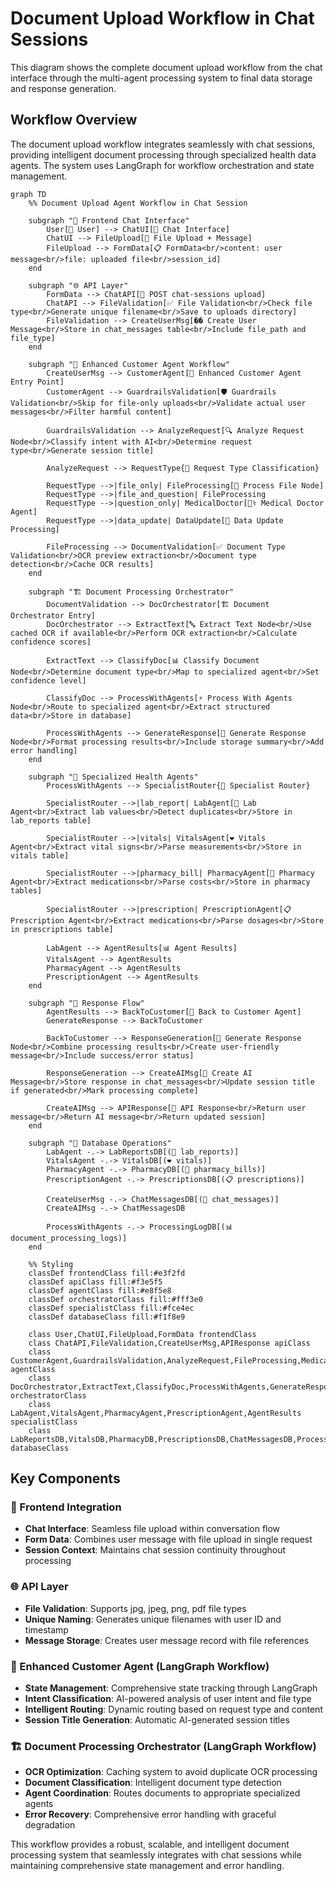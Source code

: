 # Document Upload Workflow in Chat Sessions

This diagram shows the complete document upload workflow from the chat interface through the multi-agent processing system to final data storage and response generation.

## Workflow Overview

The document upload workflow integrates seamlessly with chat sessions, providing intelligent document processing through specialized health data agents. The system uses LangGraph for workflow orchestration and state management.

```mermaid
graph TD
    %% Document Upload Agent Workflow in Chat Session
    
    subgraph "📱 Frontend Chat Interface"
        User[👤 User] --> ChatUI[💬 Chat Interface]
        ChatUI --> FileUpload[📎 File Upload + Message]
        FileUpload --> FormData[📋 FormData<br/>content: user message<br/>file: uploaded file<br/>session_id]
    end
    
    subgraph "🌐 API Layer"
        FormData --> ChatAPI[🔗 POST chat-sessions upload]
        ChatAPI --> FileValidation[✅ File Validation<br/>Check file type<br/>Generate unique filename<br/>Save to uploads directory]
        FileValidation --> CreateUserMsg[�� Create User Message<br/>Store in chat_messages table<br/>Include file_path and file_type]
    end
    
    subgraph "🤖 Enhanced Customer Agent Workflow"
        CreateUserMsg --> CustomerAgent[🎯 Enhanced Customer Agent Entry Point]
        CustomerAgent --> GuardrailsValidation[🛡️ Guardrails Validation<br/>Skip for file-only uploads<br/>Validate actual user messages<br/>Filter harmful content]
        
        GuardrailsValidation --> AnalyzeRequest[🔍 Analyze Request Node<br/>Classify intent with AI<br/>Determine request type<br/>Generate session title]
        
        AnalyzeRequest --> RequestType{🎯 Request Type Classification}
        
        RequestType -->|file_only| FileProcessing[📄 Process File Node]
        RequestType -->|file_and_question| FileProcessing
        RequestType -->|question_only| MedicalDoctor[👨‍⚕️ Medical Doctor Agent]
        RequestType -->|data_update| DataUpdate[📝 Data Update Processing]
        
        FileProcessing --> DocumentValidation[✅ Document Type Validation<br/>OCR preview extraction<br/>Document type detection<br/>Cache OCR results]
    end
    
    subgraph "🏗️ Document Processing Orchestrator"
        DocumentValidation --> DocOrchestrator[🏗️ Document Orchestrator Entry]
        DocOrchestrator --> ExtractText[🔤 Extract Text Node<br/>Use cached OCR if available<br/>Perform OCR extraction<br/>Calculate confidence scores]
        
        ExtractText --> ClassifyDoc[📊 Classify Document Node<br/>Determine document type<br/>Map to specialized agent<br/>Set confidence level]
        
        ClassifyDoc --> ProcessWithAgents[⚡ Process With Agents Node<br/>Route to specialized agent<br/>Extract structured data<br/>Store in database]
        
        ProcessWithAgents --> GenerateResponse[📝 Generate Response Node<br/>Format processing results<br/>Include storage summary<br/>Add error handling]
    end
    
    subgraph "🎯 Specialized Health Agents"
        ProcessWithAgents --> SpecialistRouter{🎯 Specialist Router}
        
        SpecialistRouter -->|lab_report| LabAgent[🧪 Lab Agent<br/>Extract lab values<br/>Detect duplicates<br/>Store in lab_reports table]
        
        SpecialistRouter -->|vitals| VitalsAgent[❤️ Vitals Agent<br/>Extract vital signs<br/>Parse measurements<br/>Store in vitals table]
        
        SpecialistRouter -->|pharmacy_bill| PharmacyAgent[💊 Pharmacy Agent<br/>Extract medications<br/>Parse costs<br/>Store in pharmacy tables]
        
        SpecialistRouter -->|prescription| PrescriptionAgent[📋 Prescription Agent<br/>Extract medications<br/>Parse dosages<br/>Store in prescriptions table]
        
        LabAgent --> AgentResults[📊 Agent Results]
        VitalsAgent --> AgentResults
        PharmacyAgent --> AgentResults
        PrescriptionAgent --> AgentResults
    end
    
    subgraph "🔄 Response Flow"
        AgentResults --> BackToCustomer[🔄 Back to Customer Agent]
        GenerateResponse --> BackToCustomer
        
        BackToCustomer --> ResponseGeneration[💬 Generate Response Node<br/>Combine processing results<br/>Create user-friendly message<br/>Include success/error status]
        
        ResponseGeneration --> CreateAIMsg[💾 Create AI Message<br/>Store response in chat_messages<br/>Update session title if generated<br/>Mark processing complete]
        
        CreateAIMsg --> APIResponse[📱 API Response<br/>Return user message<br/>Return AI message<br/>Return updated session]
    end
    
    subgraph "💾 Database Operations"
        LabAgent -.-> LabReportsDB[(🧪 lab_reports)]
        VitalsAgent -.-> VitalsDB[(❤️ vitals)]
        PharmacyAgent -.-> PharmacyDB[(💊 pharmacy_bills)]
        PrescriptionAgent -.-> PrescriptionsDB[(📋 prescriptions)]
        
        CreateUserMsg -.-> ChatMessagesDB[(💬 chat_messages)]
        CreateAIMsg -.-> ChatMessagesDB
        
        ProcessWithAgents -.-> ProcessingLogDB[(📊 document_processing_logs)]
    end
    
    %% Styling
    classDef frontendClass fill:#e3f2fd
    classDef apiClass fill:#f3e5f5
    classDef agentClass fill:#e8f5e8
    classDef orchestratorClass fill:#fff3e0
    classDef specialistClass fill:#fce4ec
    classDef databaseClass fill:#f1f8e9
    
    class User,ChatUI,FileUpload,FormData frontendClass
    class ChatAPI,FileValidation,CreateUserMsg,APIResponse apiClass
    class CustomerAgent,GuardrailsValidation,AnalyzeRequest,FileProcessing,MedicalDoctor,DataUpdate,ResponseGeneration,CreateAIMsg agentClass
    class DocOrchestrator,ExtractText,ClassifyDoc,ProcessWithAgents,GenerateResponse,DocumentValidation orchestratorClass
    class LabAgent,VitalsAgent,PharmacyAgent,PrescriptionAgent,AgentResults specialistClass
    class LabReportsDB,VitalsDB,PharmacyDB,PrescriptionsDB,ChatMessagesDB,ProcessingLogDB databaseClass
```

## Key Components

### 📱 Frontend Integration
- **Chat Interface**: Seamless file upload within conversation flow
- **Form Data**: Combines user message with file upload in single request
- **Session Context**: Maintains chat session continuity throughout processing

### 🌐 API Layer
- **File Validation**: Supports jpg, jpeg, png, pdf file types
- **Unique Naming**: Generates unique filenames with user ID and timestamp
- **Message Storage**: Creates user message record with file references

### 🤖 Enhanced Customer Agent (LangGraph Workflow)
- **State Management**: Comprehensive state tracking through LangGraph
- **Intent Classification**: AI-powered analysis of user intent and file type
- **Intelligent Routing**: Dynamic routing based on request type and content
- **Session Title Generation**: Automatic AI-generated session titles

### 🏗️ Document Processing Orchestrator (LangGraph Workflow)
- **OCR Optimization**: Caching system to avoid duplicate OCR processing
- **Document Classification**: Intelligent document type detection
- **Agent Coordination**: Routes documents to appropriate specialized agents
- **Error Recovery**: Comprehensive error handling with graceful degradation

This workflow provides a robust, scalable, and intelligent document processing system that seamlessly integrates with chat sessions while maintaining comprehensive state management and error handling.
